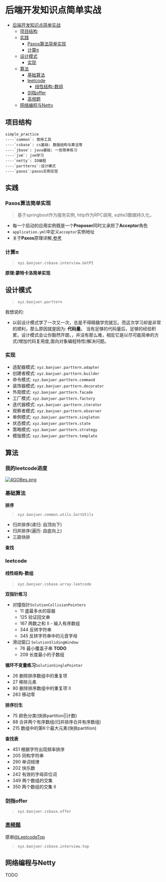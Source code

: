 # 后端开发知识点简单实战

* [后端开发知识点简单实战](#后端开发知识点简单实战)
  * [项目结构](#项目结构)
  * [实践](#实践)
    * [Paxos算法简单实现](#paxos算法简单实现)
    * [计算π](#计算π)
  * [设计模式](#设计模式)
    * [实现](#实现)
  * [算法](#算法)
    * [基础算法](#基础算法)
    * [leetcode](#leetcode)
      * [线性结构-数组](#线性结构-数组)
    * [剑指offer](#剑指offer)
    * [<a href="https://codetop.cc/home" rel="nofollow">高频题</a>](#高频题)
  * [网络编程与Netty](#网络编程与netty)


## 项目结构
```
simple_practice
----`common`: 常用工具
----`csbase`: cs基础: 数据结构与算法等
----`jbase`: java基础: 一些简单练习
----`jvm`: jvm学习
----`netty`: IO编程
----`partterns`:设计模式
----`paxos`:paxos实例实现
```

## 实践

### Paxos算法简单实现
> 基于springboot作为服务实例, http作为RPC调用, sqlite3数据持久化。
* 每一个启动的应用实例既是一个**Proposer**同时又承担了**Acceptor**角色
* `application.yml`中定义`acceptor`实例地址
* 关于**Paxos**原理详解,[参考](https://github.com/turingcell/paxos-made-easy)

### 计算π
>`xyz.banjuer.csbase.interview.GetPI`

**原理:蒙特卡洛简单实现**

## 设计模式
> `xyz.banjuer.parttern`

我想说的:
* 以前设计模式学了一次又一次，总是不得精髓学完就忘。而这次学习却是非常的顺利，那么原因就是因为: **代码量**。
当有足够的代码量后，足够的经验积累，设计模式会让你豁然开朗，，并没有那么难，相反它是以尽可能简单的方式(增加代码复用度,面向对象编程特性)解决问题。

### 实现
* 适配器模式: `xyz.banjuer.parttern.adapter`
* 创建者模式: `xyz.banjuer.parttern.builder`
* 命令模式: `xyz.banjuer.parttern.command`
* 装饰器模式: `xyz.banjuer.parttern.decorator`
* 外观模式: `xyz.banjuer.parttern.facade`
* 工厂模式: `xyz.banjuer.parttern.factory`
* 迭代器模式: `xyz.banjuer.parttern.iterator`
* 观察者模式: `xyz.banjuer.parttern.observer`
* 单例模式: `xyz.banjuer.parttern.singleton`
* 状态模式: `xyz.banjuer.parttern.state`
* 策略模式: `xyz.banjuer.parttern.strategy`
* 模版模式: `xyz.banjuer.parttern.template`

## 算法

### 我的leetcode进度
[![4GOBes.png](https://z3.ax1x.com/2021/09/20/4GOBes.png)](https://imgtu.com/i/4GOBes)

### 基础算法
**排序**

> `xyz.banjuer.common.utils.SortUtils`
* 归并排序(递归: 自顶向下)
* 归并排序(遍历: 自底向上)
* 三路快排

**查找**

### leetcode

#### 线性结构-数组
> `xyz.banjuer.csbase.array.leetcode`

**双指针练习**
* 对撞指针`SolutionCollisionPointers`
    * 11 盛最多水的容器
    * 125 验证回文串
    * 167 两数之和 II - 输入有序数组
    * 344 反转字符串
    * 345 反转字符串中的元音字母
* 滑动窗口 `SolutionSlidingWindow`
    * 76 最小覆盖子串 **TODO**
    * 209 长度最小的子数组

**循环不变量练习**`SolutionSinglePointer`
* 26 删除排序数组中的重复项
* 27 移除元素
* 80 删除排序数组中的重复项 II
* 283 移动零

**排序衍生**
* 75 颜色分类(快排partition||计数)
* 88 合并两个有序数组(归并排序合并有序数组)
* 215 数组中的第K个最大元素(快排partition)

**查找表**
* 451 根据字符出现频率排序
* 205 同构字符串
* 290 单词规律
* 202 快乐数
* 242 有效的字母异位词
* 349 两个数组的交集
* 350 两个数组的交集 II

### 剑指offer
>`xyz.banjuer.csbase.offer`

### [高频题](https://codetop.cc/home)
感谢[@LeetcodeTop](https://github.com/afatcoder/LeetcodeTop)
> `xyz.banjuer.csbase.interview.top`



## 网络编程与Netty
TODO
